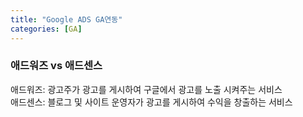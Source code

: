 ```yaml
---
title: "Google ADS GA연동"
categories: [GA]
---
```



### 애드워즈 vs 애드센스

애드워즈: 광고주가 광고를 게시하여 구글에서 광고를 노출 시켜주는 서비스 </br>
애드센스: 블로그 및 사이트 운영자가 광고를 게시하여 수익을 창출하는 서비스 </br>
